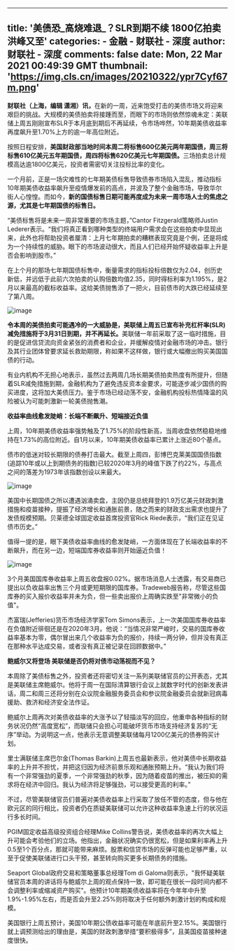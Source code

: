 
---
title: '美债恐_高烧难退_？SLR到期不续 1800亿拍卖洪峰又至'
categories: 
    - 金融
    - 财联社 - 深度
author: 财联社 - 深度
comments: false
date: Mon, 22 Mar 2021 00:49:39 GMT
thumbnail: 'https://img.cls.cn/images/20210322/ypr7Cyf67m.png'
---

<div>   
<div class="m-b-10"><p><strong>财联社（上海，编辑 潇湘）讯，</strong>在新的一周，近来饱受打击的美债市场又将迎来艰巨的挑战。大规模的美债拍卖将接踵而至，而眼下的市场则依然惊魂未定：美联储上周五刚刚宣布SLR于本月底到期后不再延续，令市场哗然，10年期美债收益率再度飙升至1.70%上方的逾一年高位附近。</p>
<p>按照日程安排，<strong>美国财政部当地时间本周二将标售600亿美元两年期国债，周三将标售610亿美元五年期国债，周四将标售620亿美元七年期国债。</strong>三场拍卖总计规模高达逾1800亿美元，投资者需密切关注投标比率的变化。</p>
<p>一个月前，正是一场灾难性的七年期美债标售导致债券市场陷入混乱，推动指标10年期美债收益率飙升至疫情爆发前的高点，并波及了整个金融市场，导致华尔街人心惶惶。而如今，<strong>新的国债标售日期可能再度成为未来一周市场人士的焦虑之源，尤其是七年期国债的标售日。</strong></p>
<p>“美债标售将是未来一周非常重要的市场主题，”Cantor Fitzgerald策略师Justin Lederer表示。“我们将真正看到哪种类型的终端用户需求会在这些拍卖中显现出来，此外也将帮助投资者厘清：上月七年期拍卖的糟糕表现究竟是个例，还是将成为一个持续性的威胁。眼下的市场波动很大，而且人们已经开始怀疑收益率上升是否会影响到股市。”</p>
<p>在上个月的那场七年期国债标售中，衡量需求的指标投标倍数仅为2.04，创历史新低，并远低于此前六次拍卖的认购倍数均值2.35，同时得标利率为1.195%，是2月以来最高的截标收益率。这给美债抛售添了一把火，目前债市的大跌已经延续至了第八周。</p>
<p><img src="https://img.cls.cn/images/20210322/ypr7Cyf67m.png" alt="image" referrerpolicy="no-referrer"></p>
<p><strong>令本周的美债拍卖可能遇冷的一大威胁是，美联储上周五已宣布补充杠杆率(SLR)减免措施将于3月31日到期，并不再延长。</strong>美联储一年前采取了这一临时措施，目的是促进信贷流向资金紧张的消费者和企业，并缓解疫情对金融市场的冲击。银行及其行业团体曾要求延长救助期限，称如果不这样做，银行或大幅撤出购买美国国债的行动。</p>
<p>有业内机构不无担心地表示，虽然过去两周几场长期美债拍卖热度有所提升，但随着SLR减免措施到期，金融机构为了避免违反资本金要求，可能逐步减少国债的购买进度，这将加大美债压力。鉴于市场已经动荡不安，金融机构投标热情降温的风险被认为可能刺激新一轮美债抛售潮。</p>
<p><strong>收益率曲线愈发陡峭：长端不断飙升、短端接近负值</strong></p>
<p>上周，10年期美债收益率强势触及了1.75%的阶段性新高，当周收盘依然稳稳地维持在1.73%的高位附近。自1月以来，10年期美债收益率已累计上涨近80个基点。</p>
<p>债市的低迷对较长期限的债券打击最大。截至上周四，彭博巴克莱美国国债指数(追踪10年或以上到期债务的指数)已较2020年3月的峰值下跌了约22%，与高点之间的落差为1973年该指数创设以来最大。</p>
<p><img src="https://img.cls.cn/images/20210322/77QViX4J1h.png" alt="image" referrerpolicy="no-referrer"></p>
<p>美国中长期国债之所以遭遇汹涌卖盘，主因仍是总统拜登的1.9万亿美元财政刺激措施和疫苗接种，提振了经济增长和通胀前景，随之而来的财政支出需求也提升了发债规模预期。贝莱德全球固定收益首席投资官Rick Riede表示，“我们正在见证债市历史。”</p>
<p>值得一提的是，眼下美债收益率曲线的愈发陡峭，一方面体现在了长端收益率的不断飙升，而在另一边，短端国库券收益率则开始逼近负值！</p>
<p><img src="https://img.cls.cn/images/20210322/Vjwhl6xdz5.png" alt="image" referrerpolicy="no-referrer"></p>
<p>3个月美国国库券收益率上周五收盘报0.02%。据市场消息人士透露，有交易商已提出以负收益率出售三个月或更短期限的国库券。Tradeweb报告称，尽管这些国库券的买入报价收益率并未为负，但一些卖出报价上周确实跌至"非常微小的负值"。</p>
<p>杰富瑞(Jefferies)货币市场经济学家Tom Simons表示，上一次美国国库券收益率在负值附近徘徊还是在2020年3月。他说：“当情况非常严峻时，交易的国库券收益率基本为零，偶尔冒出来几个收益率为负的报价，持续一两分钟，但并没有真正在那种水平达成交易，或者没有真正被记录在回顾数据中。”</p>
<p><strong>鲍威尔又将登场 美联储是否仍将对债市动荡视而不见？</strong></p>
<p>本周除了美债标售之外，投资者还将密切关注一系列美联储官员的公开表态，尤其是美联储主席鲍威尔。他将于周一在国际清算银行会议上就数字时代的创新发表讲话，周二和周三还将分别在众议院金融服务委员会和参议院金融委员会就新冠病毒援助、救济和经济安全法作证。</p>
<p>鲍威尔上周再次对美债收益率的大涨予以了轻描淡写的回应，他重申各种指标的财务状况仍然“高度宽松”，而联储只会担心可能破坏货币市场支持经济复苏的“无序”举动。为说明这一点，他表示无意调整美联储每月1200亿美元的债券购买计划。</p>
<p>里士满联储主席巴尔金(Thomas Barkin)上周五也最新表示，他对美债中长期收益率的上升并不担忧，并把这归因为经济前景乐观和通胀预期上升。“我认为我们将有一个非常强劲的夏季，一个非常强劲的秋季，因为随着疫苗的推出，被压抑的需求将在经济中回归。我认为经济将足够强劲，可以接受更高的利率。”</p>
<p>不过，尽管美联储官员们普遍对美债收益率上行采取了放任不管的态度，但与他在欧元区的同行相比，投资者仍在质疑美联储可以允许这种收益率急速上行的状况运行多长时间。</p>
<p>PGIM固定收益高级投资组合经理Mike Collins警告说，美债收益率的再次大幅上升可能会考验他们的立场。他指出，金融状况确实仍很宽松，但是如果利率再上升0.5至1个百分点，那就可能带来麻烦。股票和信贷市场的反弹可能也足够严重，以至于促使美联储进行口头干预，甚至转向购买更多长期债务的措施。</p>
<p>Seaport Global政府交易和策略董事总经理Tom di Galoma则表示，"我怀疑美联储官员本周的讲话将与鲍威尔上周的观点保持一致，即可能在很长一段时间内都不会调整利率或缩减资产购买"。他预计10年期美债收益率将在今年年中升至1.9%-1.95%左右，而是否会升至2.25%则将取决于任何额外刺激计划的构成和规模。</p>
<p>美国银行上周五预计，美国10年期公债收益率可能在年底前升至2.15%。美国银行就上调预测给出的理由是，美国的财政刺激举措“要积极得多”，且美国疫苗接种速度很快。</p></div>  
</div>
            